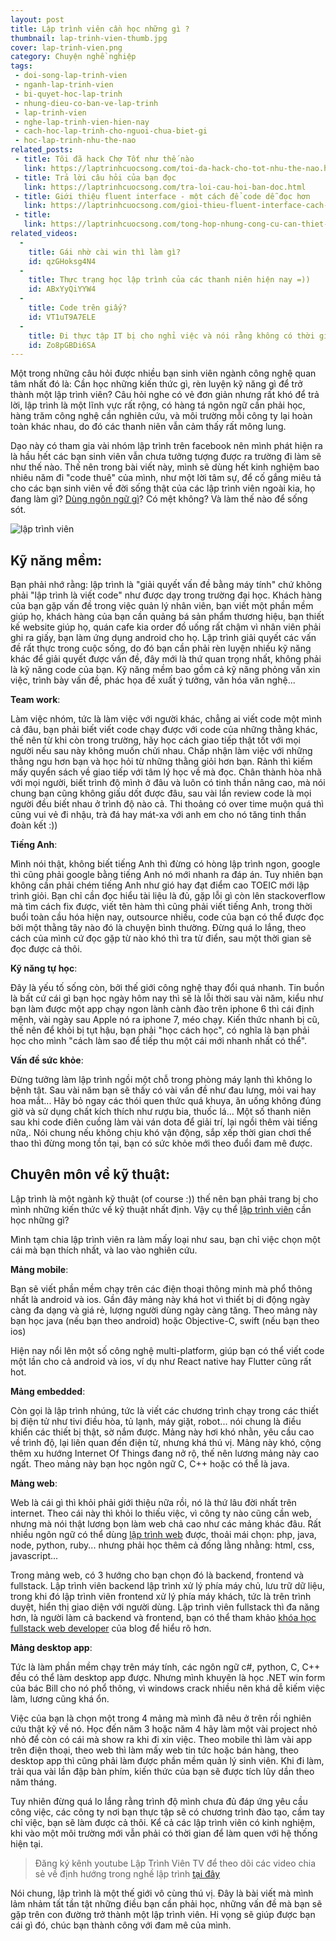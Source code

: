 ```yaml
---
layout: post
title: Lập trình viên cần học những gì ?
thumbnail: lap-trinh-vien-thumb.jpg
cover: lap-trinh-vien.png
category: Chuyện nghề nghiệp
tags:
 - doi-song-lap-trinh-vien
 - nganh-lap-trinh-vien
 - bi-quyet-hoc-lap-trinh
 - nhung-dieu-co-ban-ve-lap-trinh
 - lap-trinh-vien
 - nghe-lap-trinh-vien-hien-nay
 - cach-hoc-lap-trinh-cho-nguoi-chua-biet-gi
 - hoc-lap-trinh-nhu-the-nao
related_posts:
 - title: Tôi đã hack Chợ Tốt như thế nào
   link: https://laptrinhcuocsong.com/toi-da-hack-cho-tot-nhu-the-nao.html
 - title: Trả lời câu hỏi của bạn đọc
   link: https://laptrinhcuocsong.com/tra-loi-cau-hoi-ban-doc.html
 - title: Giới thiệu fluent interface - một cách để code dễ đọc hơn
   link: https://laptrinhcuocsong.com/gioi-thieu-fluent-interface-cach-de-viet-code-de-doc.html
 - title: 
   link: https://laptrinhcuocsong.com/tong-hop-nhung-cong-cu-can-thiet-cho-web-developer.html
related_videos:
  -
    title: Gái nhờ cài win thì làm gì?
    id: qzGHoksg4N4
  -
    title: Thực trạng học lập trình của các thanh niên hiện nay =))
    id: ABxYyQiYYW4
  -
    title: Code trên giấy? 
    id: VT1uT9A7ELE
  -
    title: Đi thực tập IT bị cho nghỉ việc và nói rằng không có thời gian đào tạo 
    id: Zo8pGBDi6SA
---
```


Một trong những câu hỏi được nhiều bạn sinh viên ngành công nghệ quan tâm nhất đó là: Cần học những kiến thức gì, rèn luyện kỹ năng gì để trở thành một lập trình viên? Câu hỏi nghe có vẻ đơn giản nhưng rất khó để trả lời, lập trình là một lĩnh vực rất rộng, có hàng tá ngôn ngữ cần phải học, hàng trăm công nghệ cần nghiên cứu, và môi trường mỗi công ty lại hoàn toàn khác nhau, do đó các thanh niên vẫn cảm thấy rất mông lung.

Dạo này có tham gia vài nhóm lập trình trên facebook nên mình phát hiện ra là hầu hết các bạn sinh viên vẫn chưa tưởng tượng được ra trường đi làm sẽ như thế nào. Thế nên trong bài viết này, mình sẽ dùng hết kinh nghiệm bao nhiêu năm đi "code thuê" của mình, như một lời tâm sự, để cố gắng miêu tả cho các bạn sinh viên về đời sống thật của các lập trình viên ngoài kia, họ đang làm gì? [Dùng ngôn ngữ gì](https://laptrinhcuocsong.com/nen-hoc-ngon-ngu-lap-trinh-nao.html)? Có mệt không? Và làm thế nào để sống sót.

![lập trình viên](images/lap-trinh-vien.png)

## Kỹ năng mềm:

Bạn phải nhớ rằng: lập trình là "giải quyết vấn đề bằng máy tính" chứ không phải "lập trình là viết code" như được dạy trong trường đại học. Khách hàng của bạn gặp vấn đề trong việc quản lý nhân viên, bạn viết một phần mềm giúp họ, khách hàng của bạn cần quảng bá sản phẩm thương hiệu, bạn thiết kế website giúp họ, quán cafe kia order đồ uống rất chậm vì nhân viên phải ghi ra giấy, bạn làm ứng dụng android cho họ. Lập trình giải quyết các vấn đề rất thực trong cuộc sống, do đó bạn cần phải rèn luyện nhiều kỹ năng khác để giải quyết được vấn đề, đây mới là thứ quan trọng nhất, không phải là kỹ năng code của bạn. Kỹ năng mềm bao gồm cả kỹ năng phỏng vấn xin việc, trình bày vấn đề, phác họa đề xuất ý tưởng, văn hóa văn nghệ...

**Team work**:

Làm việc nhóm, tức là làm việc với người khác, chẳng ai viết code một mình cả đâu, bạn phải biết viết code chạy được với code của những thằng khác, thế nên từ khi còn trong trường, hãy học cách giao tiếp thật tốt với mọi người nếu sau này không muốn chửi nhau. Chấp nhận làm việc với những thằng ngu hơn bạn và học hỏi từ những thằng giỏi hơn bạn. Rảnh thì kiếm mấy quyển sách về giao tiếp với tâm lý học về mà đọc. Chân thành hòa nhã với mọi người, biết trình độ mình ở đâu và luôn có tinh thần nâng cao, mà nói chung bạn cũng không giấu dốt được đâu, sau vài lần review code là mọi người đều biết nhau ở trình độ nào cả. Thi thoảng có over time muộn quá thì cũng vui vẻ đi nhậu, trà đá hay mát-xa với anh em cho nó tăng tinh thần đoàn kết :))

**Tiếng Anh**:

Mình nói thật, không biết tiếng Anh thì đừng có hòng lập trình ngon, google thì cũng phải google bằng tiếng Anh nó mới nhanh ra đáp án. Tuy nhiên bạn không cần phải chém tiếng Anh như gió hay đạt điểm cao TOEIC mới lập trình giỏi. Bạn chỉ cần đọc hiểu tài liệu là đủ, gặp lỗi gì còn lên stackoverflow mà tìm cách fix được, viết tên hàm thì cũng phải viết tiếng Anh, trong thời buổi toàn cầu hóa hiện nay, outsource nhiều, code của bạn có thể được đọc bởi một thằng tây nào đó là chuyện bình thường. Đừng quá lo lắng, theo cách của mình cứ đọc gặp từ nào khó thì tra từ điển, sau một thời gian sẽ đọc được cả thôi.

**Kỹ năng tự học**:

Đây là yếu tố sống còn, bởi thế giới công nghệ thay đổi quá nhanh. Tin buồn là bất cứ cái gì bạn học ngày hôm nay thì sẽ là lỗi thời sau vài năm, kiểu như bạn làm được một app chạy ngon lành cành đào trên iphone 6 thì cái định mệnh, vài ngày sau Apple nó ra iphone 7, méo chạy. Kiến thức nhanh bị cũ, thế nên để khỏi bị tụt hậu, bạn phải "học cách học", có nghĩa là bạn phải học cho mình "cách làm sao để tiếp thu một cái mới nhanh nhất có thể".

**Vấn đề sức khỏe**:

Đừng tưởng làm lập trình ngồi một chỗ trong phòng máy lạnh thì không lo bệnh tật. Sau vài năm bạn sẽ thấy có vài vấn đề như đau lưng, mỏi vai hay hoa mắt... Hãy bỏ ngay các thói quen thức quá khuya, ăn uống không đúng giờ và sử dụng chất kích thích như rượu bia, thuốc lá... Một số thanh niên sau khi code điên cuồng làm vài ván dota để giải trí, lại ngồi thêm vài tiếng nữa,. Nói chung nếu không chịu khó vận động, sắp xếp thời gian chơi thể thao thì đừng mong tồn tại, bạn có sức khỏe mới theo đuổi đam mê được.

## Chuyên môn về kỹ thuật:

Lập trình là một ngành kỹ thuật (of course :)) thế nên bạn phải trang bị cho mình những kiến thức về kỹ thuật nhất định. Vậy cụ thể [lập trình viên](https://laptrinhcuocsong.com/tags/lap-trinh-vien) cần học những gì?

Mình tạm chia lập trình viên ra làm mấy loại như sau, bạn chỉ việc chọn một cái mà bạn thích nhất, và lao vào nghiên cứu.

**Mảng mobile**: 

Bạn sẽ viết phần mềm chạy trên các điện thoại thông minh mà phổ thông nhất là android và ios. Gần đây mảng này khá hot vì thiết bị di động ngày càng đa dạng và giá rẻ, lượng người dùng ngày càng tăng. Theo mảng này bạn học java (nếu bạn theo android) hoặc Objective-C, swift (nếu bạn theo ios)

Hiện nay nổi lên một số công nghệ multi-platform, giúp bạn có thể viết code một lần cho cả android và ios, ví dụ như React native hay Flutter cũng rất hot.

**Mảng embedded**: 

Còn gọi là lập trình nhúng, tức là viết các chương trình chạy trong các thiết bị điện tử như tivi điều hòa, tủ lạnh, máy giặt, robot... nói chung là điều khiển các thiết bị thật, sờ nắm được. Mảng này hơi khó nhằn, yêu cầu cao về trình độ, lại liên quan đến điện tử, nhưng khá thú vị. Mảng này khó, cộng thêm xu hướng Internet Of Things đang nở rộ, thế nên lương mảng này cao ngất. Theo mảng này bạn học ngôn ngữ C, C++ hoặc có thể là java.

**Mảng web**: 

Web là cái gì thì khỏi phải giới thiệu nữa rồi, nó là thứ lâu đời nhất trên internet. Theo cái này thì khỏi lo thiếu việc, vì công ty nào cũng cần web, nhưng mà nói thật lương bọn làm web chả cao như các mảng khác đâu. Rất nhiều ngôn ngữ có thể dùng [lập trình web](https://laptrinhcuocsong.com/tags/lap-trinh-web) được, thoải mái chọn: php, java, node, python, ruby... nhưng phải học thêm cả đống lằng nhằng: html, css, javascript...

Trong mảng web, có 3 hướng cho bạn chọn đó là backend, frontend và fullstack. Lập trình viên backend lập trình xử lý phía máy chủ, lưu trữ dữ liệu, trong khi đó lập trình viên frontend xử lý phía máy khách, tức là trên trình duyệt, hiển thị giao diện với người dùng. Lập trình viên fullstack thì đa năng hơn, là người làm cả backend và frontend, bạn có thể tham khảo [khóa học fullstack web developer](https://laptrinhcuocsong.com/khoa-hoc-full-stack-web-developer.html) của blog để hiểu rõ hơn.

**Mảng desktop app**:

Tức là làm phần mềm chạy trên máy tính, các ngôn ngữ c#, python, C, C++ đều có thể làm desktop app được. Nhưng mình khuyên là học .NET win form của bác Bill cho nó phổ thông, vì windows crack nhiều nên khá dễ kiếm việc làm, lương cũng khá ổn.

Việc của bạn là chọn một trong 4 mảng mà mình đã nêu ở trên rồi nghiên cứu thật kỹ về nó. Học đến năm 3 hoặc năm 4 hãy làm một vài project nhỏ nhỏ để còn có cái mà show ra khi đi xin việc. Theo mobile thì làm vài app trên điện thoại, theo web thì làm mấy web tin tức hoặc bán hàng, theo desktop app thì cũng phải làm được phần mềm quản lý sinh viên. Khi đi làm, trải qua vài lần đập bàn phím, kiến thức của bạn sẽ được tích lũy dần theo năm tháng.

Tuy nhiên đừng quá lo lắng rằng trình độ mình chưa đủ đáp ứng yêu cầu công việc, các công ty nơi bạn thực tập sẽ có chương trình đào tạo, cầm tay chỉ việc, bạn sẽ làm được cả thôi. Kể cả các lập trình viên có kinh nghiệm, khi vào một môi trường mới vẫn phải có thời gian để làm quen với hệ thống hiện tại.

> Đăng ký kênh youtube Lập Trình Viên TV để theo dõi các video chia sẻ về định hướng trong nghề lập trình [tại đây](https://www.youtube.com/channel/UC5CIt5W4kq4ie0KJEdg2ztg)

Nói chung, lập trình là một thế giới vô cùng thú vị. Đây là bài viết mà mình lảm nhảm tất tần tật những điều bạn cần phải học, những vấn đề mà bạn sẽ gặp trên con đường trở thành một lập trình viên. Hi vọng sẽ giúp được bạn cái gì đó, chúc bạn thành công với đam mê của mình.
